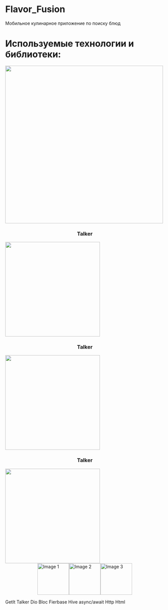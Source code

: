 # Flavor_Fusion
Мобильное кулинарное приложение по поиску блюд

# Используемые технологии и библиотеки:
<img width="500px" src="https://github.com/user-attachments/assets/2e95b7ad-e982-422c-a6f9-cb14a2840766"> 
<div align="center" >
    <div style="display: flex;justify-content: center; flex-direction: column;">
        <h3 style="text-align: center;">Talker</h3>
        <img width="300px" src="https://images.boosty.to/image/88295589-08a2-4872-aa1c-2c26db8ecf01" alt="">
    </div>
    <div style="display: flex;justify-content: center; flex-direction: column;">
        <h3 style="text-align: center;">Talker</h3>
        <img width="300px" src="https://images.boosty.to/image/88295589-08a2-4872-aa1c-2c26db8ecf01" alt="">
    </div>
    <div style="display: flex;justify-content: center; flex-direction: column;">
        <h3 style="text-align: center;">Talker</h3>
        <img width="300px" src="https://images.boosty.to/image/88295589-08a2-4872-aa1c-2c26db8ecf01" alt="">
    </div>
</div>
<div style="display: flex; justify-content: center;">
  <img src="image1.png" alt="Image 1" width="100" />
  <img src="image2.png" alt="Image 2" width="100" />
  <img src="image3.png" alt="Image 3" width="100" />
</div>



 GetIt
 Talker
 Dio
 Bloc
 Fierbase
 Hive
 async/await
 Http
 Html
 
